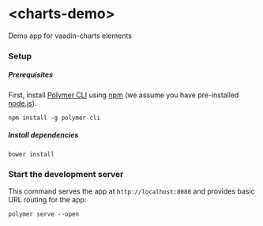 # \<charts-demo\>

Demo app for vaadin-charts elements

### Setup

##### Prerequisites

First, install [Polymer CLI](https://github.com/Polymer/polymer-cli) using
[npm](https://www.npmjs.com) (we assume you have pre-installed [node.js](https://nodejs.org)).

    npm install -g polymer-cli

##### Install dependencies

    bower install


### Start the development server

This command serves the app at `http://localhost:8080` and provides basic URL
routing for the app:

    polymer serve --open
